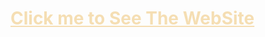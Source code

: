 <h1><a href="https://nuthan-444.github.io/HTML-CSS/YouTube/" style="color:wheat;">Click me to See The WebSite</a><h1>
